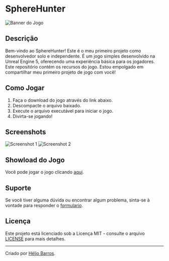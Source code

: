 # SphereHunter

![Banner do Jogo](https://cdn.discordapp.com/attachments/1222946834553507944/1222979098662408222/Sem-Titulo-1.png?ex=66182f0a&is=6605ba0a&hm=aa3059f1c8f4fd0fe60fa9b8239091d5a40e117112891915290ed62444d6fde3&)

## Descrição
Bem-vindo ao SphereHunter! Este é o meu primeiro projeto como desenvolvedor solo e independente. É um jogo simples desenvolvido na Unreal Engine 5, oferecendo uma experiência básica para os jogadores.
Este repositório contém os recursos do jogo. Estou empolgado em compartilhar meu primeiro projeto de jogo com você!

## Como Jogar
1. Faça o download do jogo através do link abaixo.
2. Descompacte o arquivo baixado.
3. Execute o arquivo executável para iniciar o jogo.
4. Divirta-se jogando!

## Screenshots
![Screenshot 1](https://cdn.discordapp.com/attachments/1222946834553507944/1222975769769414857/image.png?ex=66182bf1&is=6605b6f1&hm=cc3919799283ae8952b74f6062f5aa2a51da9025071344dc31c1ba350888fd53&)
![Screenshot 2](https://cdn.discordapp.com/attachments/1222946834553507944/1222975966263906394/image.png?ex=66182c20&is=6605b720&hm=b5e0106f8b85de0b452e7f45b3d74f52940cdae4bae3f33e5e597d9a05480a54&)


## Showload do Jogo
Você pode jogar o jogo clicando [aqui](https://drive.google.com/drive/folders/1ORaJ6KsM62VBzLfrtkq0fMFYK4upeaVV?usp=sharing).

## Suporte
Se você tiver alguma dúvida ou encontrar algum problema, sinta-se à vontade para responder o [formulario](https://docs.google.com/forms/d/e/1FAIpQLScyxcbVWXu6et4x2ud9_qwk2DMVCvJMbwajhDuySJzTriBIUg/viewform?usp=pp_url).

## Licença
Este projeto está licenciado sob a Licença MIT - consulte o arquivo [LICENSE](LICENSE) para mais detalhes.

---

Criado por [Hélio Barros](link_para_perfil_do_desenvolvedor).
